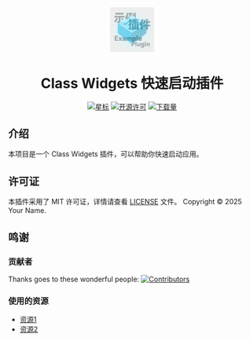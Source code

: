 <div align="center">
<img src="icon.png" alt="插件图标" width="18%">
<h1>Class Widgets 快速启动插件</h1>


[![星标](https://img.shields.io/github/stars/wangjinyi425/cw-quick-plugin?style=for-the-badge&color=orange&label=星标)](https://github.com/wangjinyi425/cw-quick-plugin)
[![开源许可](https://img.shields.io/badge/license-MIT-darkgreen.svg?label=开源许可证&style=for-the-badge)](https://github.com/wangjinyi425/cw-quick-plugin)
[![下载量](https://img.shields.io/github/downloads/wangjinyi425/cw-quick-plugin/total.svg?label=下载量&color=green&style=for-the-badge)](https://github.com/wangjinyi425/cw-quick-plugin)

</div>

## 介绍

本项目是一个 Class Widgets 插件，可以帮助你快速启动应用。

## 许可证
本插件采用了 MIT 许可证，详情请查看 [LICENSE](LICENSE) 文件。
Copyright © 2025 Your Name.

## 鸣谢

### 贡献者
Thanks goes to these wonderful people:
[![Contributors](http://contrib.nn.ci/api?repo=wangjinyi425/cw-quick-plugin)](https://github.com/wangjinyi425/cw-quick-plugin/graphs/contributors)

### 使用的资源

- [资源1](https://example.com)
- [资源2](https://example.com)
